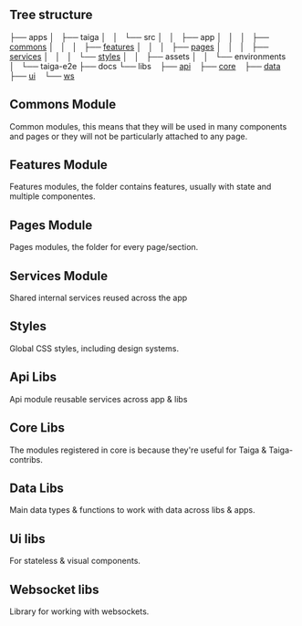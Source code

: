 
## Tree structure

├── apps
│   ├── taiga
│   │   └── src
│   │       ├── app
│   │       │   ├── [commons](#commons-module)
│   │       │   ├── [features](#features-module)
│   │       │   ├── [pages](#pages-module)
│   │       │   ├── [services](#services-module)
│   │       │   └── [styles](#styles)
│   │       ├── assets
│   │       └── environments
│   └── taiga-e2e
├── docs
└── libs
    ├── [api](#api-libs)
    ├── [core](#core-libs)
    ├── [data](#data-libs)
    ├── [ui](#ui-libs)
    └── [ws](#websocket-libs)


## Commons Module

Common modules, this means that they will be used in many components and pages or they will not be particularly attached to any page. 

## Features Module

Features modules, the folder contains features, usually with state and multiple componentes.

## Pages Module

Pages modules, the folder for every page/section.

## Services Module

Shared internal services reused across the app

## Styles

Global CSS styles, including design systems.

## Api Libs

Api module reusable services across app & libs

## Core Libs

The modules registered in core is because they're useful for Taiga & Taiga-contribs.

## Data Libs

Main data types & functions to work with data across libs & apps.

## Ui libs

For stateless & visual components.

## Websocket libs

Library for working with websockets.
